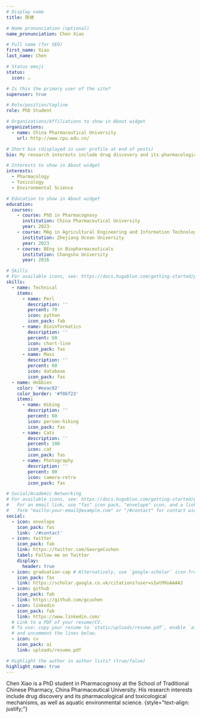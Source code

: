 ```yaml
---
# Display name
title: 陈啸

# Name pronunciation (optional)
name_pronunciation: Chen Xiao

# Full name (for SEO)
first_name: Xiao
last_name: Chen

# Status emoji
status:
  icon: ☕️

# Is this the primary user of the site?
superuser: true

# Role/position/tagline
role: PhD Student

# Organizations/Affiliations to show in About widget
organizations:
  - name: China Pharmaceutical University
    url: http://www.cpu.edu.cn/

# Short bio (displayed in user profile at end of posts)
bio: My research interests include drug discovery and its pharmacological and toxicological mechanisms, as well as aquatic environmental science.

# Interests to show in About widget
interests:
  - Pharmacology
  - Toxicology
  - Environmental Science

# Education to show in About widget
education:
  courses:
    - course: PhD in Pharmacognosy
      institution: China Pharmaceutical University
      year: 2023-
    - course: MAg in Agricultural Engineering and Information Technology
      institution: Zhejiang Ocean University
      year: 2023
    - course: BEng in Biopharmaceuticals
      institution: Changsha University
      year: 2016

# Skills
# For available icons, see: https://docs.hugoblox.com/getting-started/page-builder/#icons
skills:
  - name: Technical
    items:
      - name: Perl
        description: ''
        percent: 70
        icon: python
        icon_pack: fab
      - name: Bioinformatics
        description: ''
        percent: 60
        icon: chart-line
        icon_pack: fas
      - name: Mass
        description: ''
        percent: 60
        icon: database
        icon_pack: fas
  - name: Hobbies
    color: '#eeac02'
    color_border: '#f0bf23'
    items:
      - name: Hiking
        description: ''
        percent: 60
        icon: person-hiking
        icon_pack: fas
      - name: Cats
        description: ''
        percent: 100
        icon: cat
        icon_pack: fas
      - name: Photography
        description: ''
        percent: 80
        icon: camera-retro
        icon_pack: fas

# Social/Academic Networking
# For available icons, see: https://docs.hugoblox.com/getting-started/page-builder/#icons
#   For an email link, use "fas" icon pack, "envelope" icon, and a link in the
#   form "mailto:your-email@example.com" or "/#contact" for contact widget.
social:
  - icon: envelope
    icon_pack: fas
    link: '/#contact'
  - icon: twitter
    icon_pack: fab
    link: https://twitter.com/GeorgeCushen
    label: Follow me on Twitter
    display:
      header: true
  - icon: graduation-cap # Alternatively, use `google-scholar` icon from `ai` icon pack
    icon_pack: fas
    link: https://scholar.google.co.uk/citations?user=sIwtMXoAAAAJ
  - icon: github
    icon_pack: fab
    link: https://github.com/gcushen
  - icon: linkedin
    icon_pack: fab
    link: https://www.linkedin.com/
  # Link to a PDF of your resume/CV.
  # To use: copy your resume to `static/uploads/resume.pdf`, enable `ai` icons in `params.yaml`,
  # and uncomment the lines below.
  - icon: cv
    icon_pack: ai
    link: uploads/resume.pdf

# Highlight the author in author lists? (true/false)
highlight_name: true
---
```


Chen Xiao is a PhD student in Pharmacognosy at the School of Traditional Chinese Pharmacy, China Pharmaceutical University. His research interests include drug discovery and its pharmacological and toxicological mechanisms, as well as aquatic environmental science.
{style="text-align: justify;"}
